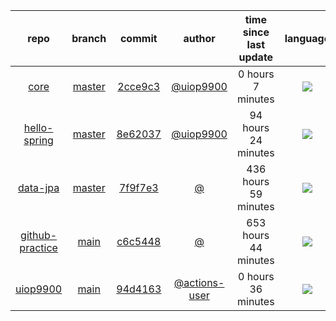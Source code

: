 

| repo | branch | commit | author | time since last update | language |
|:---:|:---:|:---:|:---:|:---:|:---:|
| [core](https://github.com/uiop9900/core) | [master](https://github.com/uiop9900/core/tree/master) |[2cce9c3](https://github.com/uiop9900/core/commit/2cce9c31f86ea18de7a99c0ad432c33e382a53b0) | [@uiop9900](https://github.com/uiop9900) |0 hours 7 minutes | ![](https://img.shields.io/badge/language-Java-default.svg?style=flat-square)|
| [hello-spring](https://github.com/uiop9900/hello-spring) | [master](https://github.com/uiop9900/hello-spring/tree/master) |[8e62037](https://github.com/uiop9900/hello-spring/commit/8e620372d7ea7f3d16edf5e63856cf7cca5561f5) | [@uiop9900](https://github.com/uiop9900) |94 hours 24 minutes | ![](https://img.shields.io/badge/language-Java-default.svg?style=flat-square)|
| [data-jpa](https://github.com/uiop9900/data-jpa) | [master](https://github.com/uiop9900/data-jpa/tree/master) |[7f9f7e3](https://github.com/uiop9900/data-jpa/commit/7f9f7e3c33e2d7bbe213cb596a08c646def70d31) | [@]() |436 hours 59 minutes | ![](https://img.shields.io/badge/language-Java-default.svg?style=flat-square)|
| [github-practice](https://github.com/uiop9900/github-practice) | [main](https://github.com/uiop9900/github-practice/tree/main) |[c6c5448](https://github.com/uiop9900/github-practice/commit/c6c544844c50c9c21366850b3799c58165c04815) | [@]() |653 hours 44 minutes | ![](https://img.shields.io/badge/language-unknown-default.svg?style=flat-square)|
| [uiop9900](https://github.com/uiop9900/uiop9900) | [main](https://github.com/uiop9900/uiop9900/tree/main) |[94d4163](https://github.com/uiop9900/uiop9900/commit/94d4163f93e37e6bd68a581ae833def7c9af5d52) | [@actions-user](https://github.com/actions-user) |0 hours 36 minutes | ![](https://img.shields.io/badge/language-Go-default.svg?style=flat-square)|



